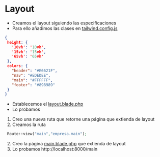 # Layout

* Creamos el layout siguiendo las especificaciones
* Para ello añadimos las clases en [tailwind.config.js](../tailwind.config.js)

 ```json
{
  height: {
    '10vh': '10vh',
    '15vh': '15vh',
    '65vh': '65vh'
  },
  colors: {
    "header": "#E6621F",
    "nav": "#EDEDEE",
    "main": "#FFFFFF",
    "footer": "#898989"
  }
}
```
* Establecemos el [layout.blade.php](../resources/views/layout.blade.php)
* Lo probamos
1. Creo una nueva ruta que retorne una página que extienda de layout 
 1. Creamos la ruta
```php
 Route::view("main","empresa.main");
```
 2. Creo la página [main.blade.php](../resources/views/empresa/main.blade.php) que extienda de layout 
2. Lo probamos http://localhost:8000/main